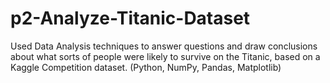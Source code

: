 # p2-Analyze-Titanic-Dataset
Used Data Analysis techniques to answer questions and draw conclusions about what sorts of people were likely to survive on the Titanic, based on a Kaggle Competition dataset. (Python, NumPy, Pandas, Matplotlib)
